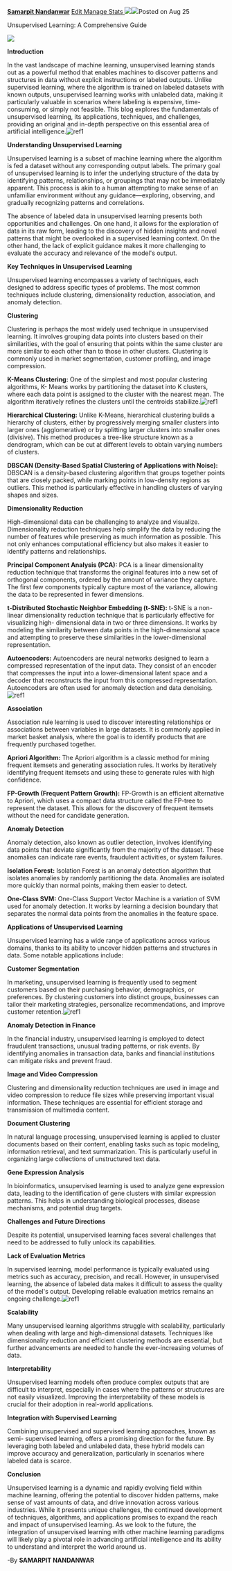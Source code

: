 [**Samarpit Nandanwar**](https://dev.to/samarpitnandanwar) [Edit](https://dev.to/samarpitnandanwar/unsupervised-learning-a-comprehensive-guide-2bn0/edit)[ Manage](https://dev.to/samarpitnandanwar/unsupervised-learning-a-comprehensive-guide-2bn0/manage)[ Stats ](https://dev.to/samarpitnandanwar/unsupervised-learning-a-comprehensive-guide-2bn0/stats)![](Aspose.Words.5c977e7d-4e7c-4eb1-8929-a90251fc0bfa.001.png)![](Aspose.Words.5c977e7d-4e7c-4eb1-8929-a90251fc0bfa.002.png)Posted on Aug 25

Unsupervised Learning: A Comprehensive Guide

![](Aspose.Words.5c977e7d-4e7c-4eb1-8929-a90251fc0bfa.003.jpeg)

**Introduction**

In the vast landscape of machine learning, unsupervised learning stands out as a powerful method that enables machines to discover patterns and structures in data without explicit instructions or labeled outputs. Unlike supervised learning, where the algorithm is trained on labeled datasets with known outputs, unsupervised learning works with unlabeled data, making it particularly valuable in scenarios where labeling is expensive, time-consuming, or simply not feasible. This blog explores the fundamentals of unsupervised learning, its applications, techniques, and challenges, providing an original and in-depth perspective on this essential area of artificial intelligence.![ref1]

**Understanding Unsupervised Learning**

Unsupervised learning is a subset of machine learning where the algorithm is fed a dataset without any corresponding output labels. The primary goal of unsupervised learning is to infer the underlying structure of the data by identifying patterns, relationships, or groupings that may not be immediately apparent. This process is akin to a human attempting to make sense of an unfamiliar environment without any guidance—exploring, observing, and gradually recognizing patterns and correlations.

The absence of labeled data in unsupervised learning presents both opportunities and challenges. On one hand, it allows for the exploration of data in its raw form, leading to the discovery of hidden insights and novel patterns that might be overlooked in a supervised learning context. On the other hand, the lack of explicit guidance makes it more challenging to evaluate the accuracy and relevance of the model's output.

**Key Techniques in Unsupervised Learning**

Unsupervised learning encompasses a variety of techniques, each designed to address specific types of problems. The most common techniques include clustering, dimensionality reduction, association, and anomaly detection.

**Clustering**

Clustering is perhaps the most widely used technique in unsupervised learning. It involves grouping data points into clusters based on their similarities, with the goal of ensuring that points within the same cluster are more similar to each other than to those in other clusters. Clustering is commonly used in market segmentation, customer profiling, and image compression.

**K-Means Clustering:** One of the simplest and most popular clustering algorithms, K- Means works by partitioning the dataset into K clusters, where each data point is assigned to the cluster with the nearest mean. The algorithm iteratively refines the clusters until the centroids stabilize.![ref1]

**Hierarchical Clustering:** Unlike K-Means, hierarchical clustering builds a hierarchy of clusters, either by progressively merging smaller clusters into larger ones (agglomerative) or by splitting larger clusters into smaller ones (divisive). This method produces a tree-like structure known as a dendrogram, which can be cut at different levels to obtain varying numbers of clusters.

**DBSCAN (Density-Based Spatial Clustering of Applications with Noise):** DBSCAN is a density-based clustering algorithm that groups together points that are closely packed, while marking points in low-density regions as outliers. This method is particularly effective in handling clusters of varying shapes and sizes.

**Dimensionality Reduction**

High-dimensional data can be challenging to analyze and visualize. Dimensionality reduction techniques help simplify the data by reducing the number of features while preserving as much information as possible. This not only enhances computational efficiency but also makes it easier to identify patterns and relationships.

**Principal Component Analysis (PCA):** PCA is a linear dimensionality reduction technique that transforms the original features into a new set of orthogonal components, ordered by the amount of variance they capture. The first few components typically capture most of the variance, allowing the data to be represented in fewer dimensions.

**t-Distributed Stochastic Neighbor Embedding (t-SNE):** t-SNE is a non-linear dimensionality reduction technique that is particularly effective for visualizing high- dimensional data in two or three dimensions. It works by modeling the similarity between data points in the high-dimensional space and attempting to preserve these similarities in the lower-dimensional representation.

**Autoencoders:** Autoencoders are neural networks designed to learn a compressed representation of the input data. They consist of an encoder that compresses the input into a lower-dimensional latent space and a decoder that reconstructs the input from this compressed representation. Autoencoders are often used for anomaly detection and data denoising.![ref1]

**Association**

Association rule learning is used to discover interesting relationships or associations between variables in large datasets. It is commonly applied in market basket analysis, where the goal is to identify products that are frequently purchased together.

**Apriori Algorithm:** The Apriori algorithm is a classic method for mining frequent itemsets and generating association rules. It works by iteratively identifying frequent itemsets and using these to generate rules with high confidence.

**FP-Growth (Frequent Pattern Growth):** FP-Growth is an efficient alternative to Apriori, which uses a compact data structure called the FP-tree to represent the dataset. This allows for the discovery of frequent itemsets without the need for candidate generation.

**Anomaly Detection**

Anomaly detection, also known as outlier detection, involves identifying data points that deviate significantly from the majority of the dataset. These anomalies can indicate rare events, fraudulent activities, or system failures.

**Isolation Forest:** Isolation Forest is an anomaly detection algorithm that isolates anomalies by randomly partitioning the data. Anomalies are isolated more quickly than normal points, making them easier to detect.

**One-Class SVM:** One-Class Support Vector Machine is a variation of SVM used for anomaly detection. It works by learning a decision boundary that separates the normal data points from the anomalies in the feature space.

**Applications of Unsupervised Learning**

Unsupervised learning has a wide range of applications across various domains, thanks to its ability to uncover hidden patterns and structures in data. Some notable applications include:

**Customer Segmentation**

In marketing, unsupervised learning is frequently used to segment customers based on their purchasing behavior, demographics, or preferences. By clustering customers into distinct groups, businesses can tailor their marketing strategies, personalize recommendations, and improve customer retention.![ref1]

**Anomaly Detection in Finance**

In the financial industry, unsupervised learning is employed to detect fraudulent transactions, unusual trading patterns, or risk events. By identifying anomalies in transaction data, banks and financial institutions can mitigate risks and prevent fraud.

**Image and Video Compression**

Clustering and dimensionality reduction techniques are used in image and video compression to reduce file sizes while preserving important visual information. These techniques are essential for efficient storage and transmission of multimedia content.

**Document Clustering**

In natural language processing, unsupervised learning is applied to cluster documents based on their content, enabling tasks such as topic modeling, information retrieval, and text summarization. This is particularly useful in organizing large collections of unstructured text data.

**Gene Expression Analysis**

In bioinformatics, unsupervised learning is used to analyze gene expression data, leading to the identification of gene clusters with similar expression patterns. This helps in understanding biological processes, disease mechanisms, and potential drug targets.

**Challenges and Future Directions**

Despite its potential, unsupervised learning faces several challenges that need to be addressed to fully unlock its capabilities.

**Lack of Evaluation Metrics**

In supervised learning, model performance is typically evaluated using metrics such as accuracy, precision, and recall. However, in unsupervised learning, the absence of labeled data makes it difficult to assess the quality of the model's output. Developing reliable evaluation metrics remains an ongoing challenge.![ref1]

**Scalability**

Many unsupervised learning algorithms struggle with scalability, particularly when dealing with large and high-dimensional datasets. Techniques like dimensionality reduction and efficient clustering methods are essential, but further advancements are needed to handle the ever-increasing volumes of data.

**Interpretability**

Unsupervised learning models often produce complex outputs that are difficult to interpret, especially in cases where the patterns or structures are not easily visualized. Improving the interpretability of these models is crucial for their adoption in real-world applications.

**Integration with Supervised Learning**

Combining unsupervised and supervised learning approaches, known as semi- supervised learning, offers a promising direction for the future. By leveraging both labeled and unlabeled data, these hybrid models can improve accuracy and generalization, particularly in scenarios where labeled data is scarce.

**Conclusion**

Unsupervised learning is a dynamic and rapidly evolving field within machine learning, offering the potential to discover hidden patterns, make sense of vast amounts of data, and drive innovation across various industries. While it presents unique challenges, the continued development of techniques, algorithms, and applications promises to expand the reach and impact of unsupervised learning. As we look to the future, the integration of unsupervised learning with other machine learning paradigms will likely play a pivotal role in advancing artificial intelligence and its ability to understand and interpret the world around us.

-By **SAMARPIT NANDANWAR**

[ref1]: Aspose.Words.5c977e7d-4e7c-4eb1-8929-a90251fc0bfa.004.png
